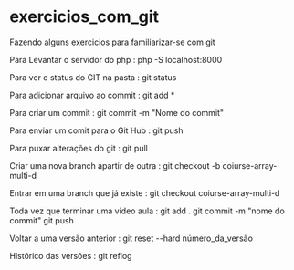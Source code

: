 # exercicios_com_git
Fazendo alguns exercicios para familiarizar-se com git



Para Levantar o servidor do php :
php -S localhost:8000

Para ver o status do GIT na pasta :
git status

Para adicionar arquivo ao commit :
git add *

Para criar um commit :
git commit -m "Nome do commit"

Para enviar um comit para o Git Hub :
git push

Para puxar alterações do git :
git pull

Criar uma nova branch apartir de outra :
git checkout -b coiurse-array-multi-d

Entrar em uma branch que já existe :
git checkout coiurse-array-multi-d

Toda vez que terminar uma video aula : 
git add . git commit -m "nome do commit" git push

Voltar a uma versão anterior  : 
git reset --hard número_da_versão

Histórico das versões  : 
git reflog



